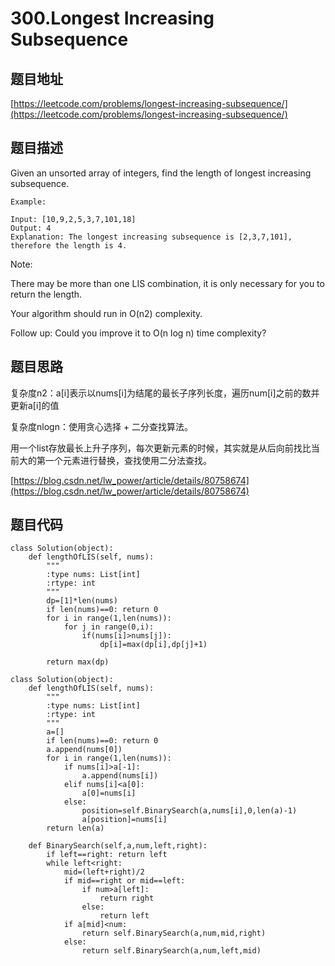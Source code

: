 300.Longest Increasing Subsequence
================================

题目地址
-------
[https://leetcode.com/problems/longest-increasing-subsequence/](https://leetcode.com/problems/longest-increasing-subsequence/)

题目描述
--------
Given an unsorted array of integers, find the length of longest increasing subsequence.
```
Example:

Input: [10,9,2,5,3,7,101,18]
Output: 4 
Explanation: The longest increasing subsequence is [2,3,7,101], therefore the length is 4. 
```

Note:

There may be more than one LIS combination, it is only necessary for you to return the length.

Your algorithm should run in O(n2) complexity.

Follow up: Could you improve it to O(n log n) time complexity?

题目思路
--------
复杂度n2：a[i]表示以nums[i]为结尾的最长子序列长度，遍历num[i]之前的数并更新a[i]的值

复杂度nlogn：使用贪心选择 + 二分查找算法。

用一个list存放最长上升子序列，每次更新元素的时候，其实就是从后向前找比当前大的第一个元素进行替换，查找使用二分法查找。

[https://blog.csdn.net/lw_power/article/details/80758674](https://blog.csdn.net/lw_power/article/details/80758674)


题目代码
--------
```
class Solution(object):
    def lengthOfLIS(self, nums):
        """
        :type nums: List[int]
        :rtype: int
        """
        dp=[1]*len(nums)
        if len(nums)==0: return 0
        for i in range(1,len(nums)):
            for j in range(0,i):
                if(nums[i]>nums[j]):
                    dp[i]=max(dp[i],dp[j]+1)
                    
        return max(dp)
```

```
class Solution(object):
    def lengthOfLIS(self, nums):
        """
        :type nums: List[int]
        :rtype: int
        """
        a=[]
        if len(nums)==0: return 0
        a.append(nums[0])
        for i in range(1,len(nums)):
            if nums[i]>a[-1]:
                a.append(nums[i])
            elif nums[i]<a[0]:
                a[0]=nums[i]
            else:
                position=self.BinarySearch(a,nums[i],0,len(a)-1)
                a[position]=nums[i]
        return len(a)
    
    def BinarySearch(self,a,num,left,right):
        if left==right: return left
        while left<right:
            mid=(left+right)/2
            if mid==right or mid==left: 
                if num>a[left]:
                    return right
                else:
                    return left
            if a[mid]<num:
                return self.BinarySearch(a,num,mid,right)
            else:
                return self.BinarySearch(a,num,left,mid)
            
```
